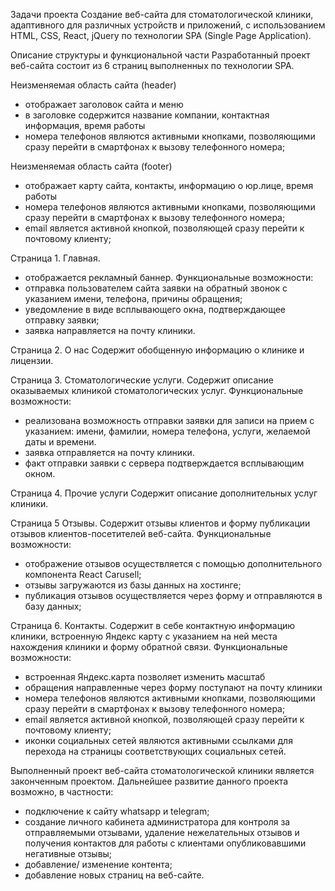 Задачи проекта
Создание веб-сайта для стоматологической клиники, адаптивного для различных устройств и приложений, с использованием HTML, CSS, React, jQuery по технологии SPA (Single Page Application).

Описание структуры и функциональной части
Разработанный проект веб-сайта состоит из 6 страниц выполненных по технологии SPA.

Неизменяемая область сайта (header)
 - отображает заголовок сайта и меню 
- в заголовке содержится название компании, контактная информация, время работы
- номера телефонов являются активными кнопками, позволяющими сразу перейти в смартфонах к вызову телефонного номера; 

Неизменяемая область сайта (footer)
- отображает карту сайта, контакты, информацию о юр.лице, время работы
- номера телефонов являются активными кнопками, позволяющими сразу перейти в смартфонах к вызову телефонного номера; 
- email является активной кнопкой, позволяющей сразу перейти к почтовому клиенту; 


Страница 1. Главная. 
- отображается рекламный баннер.
Функциональные возможности:
- отправка пользователем сайта заявки на обратный звонок с указанием имени, телефона, причины обращения;
- уведомление в виде всплывающего окна, подтверждающее отправку заявки;
- заявка направляется на почту клиники.
 

Страница 2. О нас
Содержит обобщенную информацию о клинике и  лицензии. 
 

Страница 3. Стоматологические услуги.
Содержит описание оказываемых клиникой стоматологических услуг.
Функциональные возможности:
- реализована возможность отправки заявки для записи на прием с указанием: имени, фамилии, номера телефона, услуги, желаемой даты и времени.
- заявка отправляется на почту клиники.
- факт отправки заявки с сервера подтверждается всплывающим окном.
  

Страница 4. Прочие услуги
Содержит описание дополнительных услуг клиники.


Страница 5 Отзывы.
Содержит отзывы клиентов и форму публикации отзывов клиентов-посетителей веб-сайта.
Функциональные возможности:
- отображение отзывов осуществляется с помощью дополнительного компонента React Carusell;
- отзывы загружаются из базы данных на хостинге;
- публикация отзывов осуществляется через форму и отправляются в базу данных;
 
 
Страница 6. Контакты.
Содержит в себе контактную информацию клиники, встроенную Яндекс карту с указанием на ней места нахождения клиники и форму обратной связи.
 Функциональные возможности:
- встроенная Яндекс.карта позволяет изменить масштаб
- обращения направленные через форму поступают на почту клиники
- номера телефонов являются активными кнопками, позволяющими сразу перейти в смартфонах к вызову телефонного номера; 
- email является активной кнопкой, позволяющей сразу перейти к почтовому клиенту; 
- иконки социальных сетей являются активными ссылками для перехода на страницы соответствующих социальных сетей.
  
Выполненный проект веб-сайта стоматологической клиники является законченным проектом. 
Дальнейшее развитие данного проекта возможно, в частности:
- подключение к сайту whatsapp и telegram; 
- cоздание личного кабинета администратора для контроля за отправляемыми отзывами, удаление нежелательных отзывов и получения контактов для работы с клиентами опубликовавшими негативные отзывы;   
- добавление/ изменение контента; 
- добавление новых страниц на веб-сайте. 

